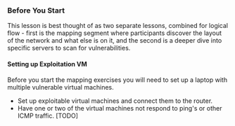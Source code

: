 ### Before You Start

This lesson is best thought of as two separate lessons, combined for logical flow - first is the mapping segment where participants discover the layout of the network and what else is on it, and the second is a deeper dive into specific servers to scan for vulnerabilities.

#### Setting up Exploitation VM

Before you start the mapping exercises you will need to set up a laptop with multiple vulnerable virtual machines.

  * Set up exploitable virtual machines and connect them to the router.
  * Have one or two of the virtual machines not respond to ping's or other ICMP traffic. [TODO]
